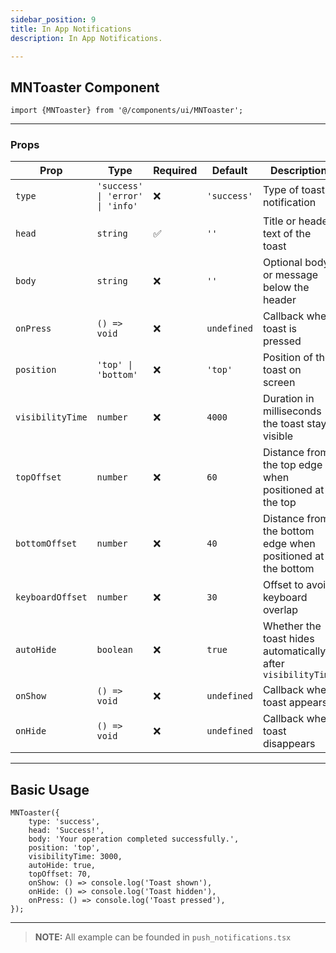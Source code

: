 ```yaml
---
sidebar_position: 9
title: In App Notifications
description: In App Notifications.

---
```


## MNToaster Component

```tsx
import {MNToaster} from '@/components/ui/MNToaster';
```

---

### Props

| Prop             | Type                             | Required | Default     | Description                                                  |
|------------------|----------------------------------|----------|-------------|--------------------------------------------------------------|
| `type`           | `'success' \| 'error' \| 'info'` | ❌        | `'success'` | Type of toast notification                                   |
| `head`           | `string`                         | ✅        | `''`        | Title or header text of the toast                            |
| `body`           | `string`                         | ❌        | `''`        | Optional body or message below the header                    |
| `onPress`        | `() => void`                     | ❌        | `undefined` | Callback when toast is pressed                               |
| `position`       | `'top' \| 'bottom'`              | ❌        | `'top'`     | Position of the toast on screen                              |
| `visibilityTime` | `number`                         | ❌        | `4000`      | Duration in milliseconds the toast stays visible             |
| `topOffset`      | `number`                         | ❌        | `60`        | Distance from the top edge when positioned at the top        |
| `bottomOffset`   | `number`                         | ❌        | `40`        | Distance from the bottom edge when positioned at the bottom  |
| `keyboardOffset` | `number`                         | ❌        | `30`        | Offset to avoid keyboard overlap                             |
| `autoHide`       | `boolean`                        | ❌        | `true`      | Whether the toast hides automatically after `visibilityTime` |
| `onShow`         | `() => void`                     | ❌        | `undefined` | Callback when toast appears                                  |
| `onHide`         | `() => void`                     | ❌        | `undefined` | Callback when toast disappears                               |

---

## Basic Usage

```tsx
MNToaster({
    type: 'success',
    head: 'Success!',
    body: 'Your operation completed successfully.',
    position: 'top',
    visibilityTime: 3000,
    autoHide: true,
    topOffset: 70,
    onShow: () => console.log('Toast shown'),
    onHide: () => console.log('Toast hidden'),
    onPress: () => console.log('Toast pressed'),
});
```

---

> **NOTE:**
> All example can be founded in `push_notifications.tsx`